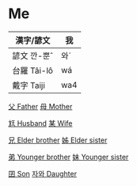 # Me

漢字/諺文 | 我
--- | ---
諺文 깐-뿐ˆ | 와ˊ
台羅 Tâi-lô | wá
戴字 Taiji | wa4




[父 Father](member2.md)	[母 Mother](member3.md)

[尪 Husband](member17.md)	[某 Wife](member18.md)

[兄 Elder brother](member4.md)	[姊 Elder sister](member5.md)

[弟 Younger brother](member6.md)	[妹 Younger sister](member7.md)

[囝 Son](member19.md)	[자와 Daughter](member20.md)

